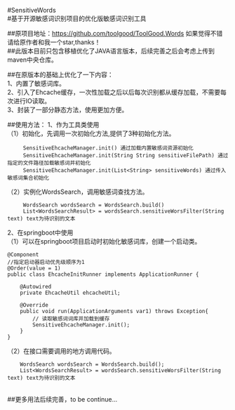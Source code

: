 #SensitiveWords<br>
#基于开源敏感词识别项目的优化版敏感词识别工具<br>

##原项目地址：https://github.com/toolgood/ToolGood.Words  如果觉得不错请给原作者和我一个star,thanks！<br>
##此版本目前只包含移植优化了JAVA语言版本，后续完善之后会考虑上传到maven中央仓库。<br>

##在原版本的基础上优化了一下内容：<br>
1、内置了敏感词库。<br>
2、引入了Ehcache缓存，一次性加载之后以后每次识别都从缓存加载，不需要每次进行IO读取。<br>
3、封装了一部分静态方法，使用更加方便。<br>

##使用方法：
1、作为工具类使用<br>
（1）初始化，先调用一次初始化方法,提供了3种初始化方法。
```
     SensitiveEhcacheManager.init() 通过加载内置敏感词资源初始化
     SensitiveEhcacheManager.init(String String sensitiveFilePath) 通过指定的文件路径加载敏感词并初始化
     SensitiveEhcacheManager.init(List<String> sensitiveWords) 通过传入敏感词集合初始化
``` 

（2）实例化WordsSearch，调用敏感词查找方法。
```
     WordsSearch wordsSearch = WordsSearch.build()
     List<WordsSearchResult> = wordsSearch.sensitiveWorsFilter(String text) text为待识别的文本
```

2、在springboot中使用<br>
（1）可以在springboot项目启动时初始化敏感词库，创建一个启动类。

```
@Component
//指定启动器启动优先级顺序为1
@Order(value = 1)
public class EhcacheInitRunner implements ApplicationRunner {

    @Autowired
    private EhcacheUtil ehcacheUtil;

    @Override
    public void run(ApplicationArguments var1) throws Exception{
        // 读取敏感词词库并加载到缓存
        SensitiveEhcacheManager.init();
    }
}
```
（2）在接口需要调用的地方调用代码。
```
    WordsSearch wordsSearch = WordsSearch.build();
    List<WordsSearchResult> = wordsSearch.sensitiveWorsFilter(String text) text为待识别的文本
```
<br> 
##更多用法后续完善，to be continue...

